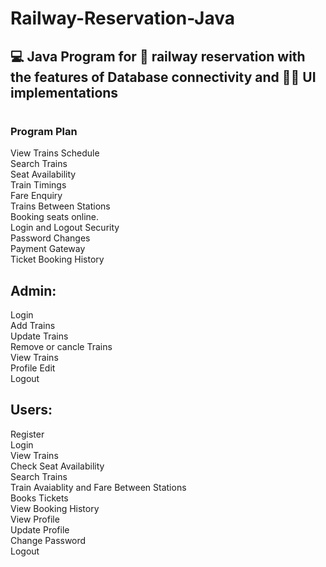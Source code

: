 # Railway-Reservation-Java
<h2>💻 Java Program for 🚅 railway reservation with the features of Database connectivity and 🧑‍💻 UI implementations</h2>

# <h3>Program Plan</h3>
View Trains Schedule <br>
Search Trains<br>
Seat Availability<br>
Train Timings<br>
Fare Enquiry<br>
Trains Between Stations<br>
Booking seats online.<br>
Login and Logout Security<br>
Password Changes<br>
Payment Gateway<br>
Ticket Booking History<br>

## Admin:
  Login<br>
  Add Trains<br>
  Update Trains<br>
  Remove or cancle Trains<br>
  View Trains<br>
  Profile Edit<br>
  Logout<br>

## Users:
Register<br>
Login<br>
View Trains<br>
Check Seat Availability<br>
Search Trains<br>
Train Avaiablity and Fare Between Stations<br>
Books Tickets<br>
View Booking History<br>
View Profile<br>
Update Profile<br>
Change Password<br>
Logout<br>
